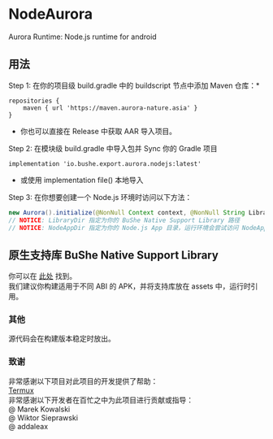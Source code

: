 # NodeAurora
Aurora Runtime: Node.js runtime for android

## 用法
Step 1: 在你的项目级 build.gradle 中的 buildscript 节点中添加 Maven 仓库：*  
```
repositories {
    maven { url 'https://maven.aurora-nature.asia' }
}
```  
* 你也可以直接在 Release 中获取 AAR 导入项目。    

Step 2: 在模块级 build.gradle 中导入包并 Sync 你的 Gradle 项目 
```
implementation 'io.bushe.export.aurora.nodejs:latest'  
```
* 或使用 implementation file() 本地导入           

Step 3: 在你想要创建一个 Node.js 环境时访问以下方法：
```java
new Aurora().initialize(@NonNull Context context, @NonNull String LibraryDir, @NonNull String NodeAppDir)
// NOTICE: LibraryDir 指定为你的 BuShe Native Support Library 路径
// NOTICE: NodeAppDir 指定为你的 Node.js App 目录，运行环境会尝试访问 NodeAppPath/index.js
```  

## 原生支持库 BuShe Native Support Library  
你可以在 [此处](https://github.com/BuShe-LLC/NodeAurora/NativeSupport/) 找到。   
我们建议你构建适用于不同 ABI 的 APK，并将支持库放在 assets 中，运行时引用。  

### 其他
源代码会在构建版本稳定时放出。

### 致谢
非常感谢以下项目对此项目的开发提供了帮助：  
[Termux](https://github.com/termux/)  
非常感谢以下开发者在百忙之中为此项目进行贡献或指导：  
@ Marek Kowalski  
@ Wiktor Sieprawski  
@ addaleax  
